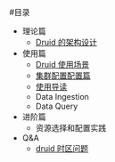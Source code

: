 #目录
 - 理论篇
    - [Druid 的架构设计](./design/00-druid-design.md)
 - 使用篇
    - [Druid 使用场景](./tutorials/01-usage-scenario.md)
    - [集群配置配置篇]()
    - [使用导读](tutorials/04-use-tutorials.md)
    - Data Ingestion
    - Data Query
 - 进阶篇
    - 资源选择和配置实践
 - Q&A
    - [druid 时区问题](./Q&A/00.time-zone.md)